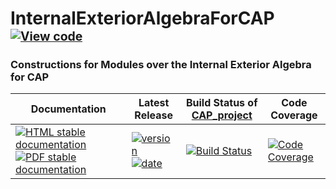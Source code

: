 <!-- BEGIN HEADER -->
# InternalExteriorAlgebraForCAP&ensp;<sup><sup>[![View code][code-img]][code-url]</sup></sup>

### Constructions for Modules over the Internal Exterior Algebra for CAP

| Documentation | Latest Release | Build Status of [CAP_project](/../../) | Code Coverage |
| ------------- | -------------- | ------------ | ------------- |
| [![HTML stable documentation][html-img]][html-url] [![PDF stable documentation][pdf-img]][pdf-url] | [![version][version-img]][version-url] [![date][date-img]][date-url] | [![Build Status][tests-img]][tests-url] | [![Code Coverage][codecov-img]][codecov-url] |

<!-- END HEADER -->
<!-- BEGIN FOOTER -->
[html-img]: https://img.shields.io/badge/🔗%20HTML-stable-blue.svg
[html-url]: https://homalg-project.github.io/CAP_project/InternalExteriorAlgebraForCAP/doc/chap0_mj.html

[pdf-img]: https://img.shields.io/badge/🔗%20PDF-stable-blue.svg
[pdf-url]: https://homalg-project.github.io/CAP_project/InternalExteriorAlgebraForCAP/download_pdf.html

[version-img]: https://img.shields.io/endpoint?url=https://homalg-project.github.io/CAP_project/InternalExteriorAlgebraForCAP/badge_version.json&label=🔗%20version&color=yellow
[version-url]: https://homalg-project.github.io/CAP_project/InternalExteriorAlgebraForCAP/view_release.html

[date-img]: https://img.shields.io/endpoint?url=https://homalg-project.github.io/CAP_project/InternalExteriorAlgebraForCAP/badge_date.json&label=🔗%20released%20on&color=yellow
[date-url]: https://homalg-project.github.io/CAP_project/InternalExteriorAlgebraForCAP/view_release.html

[tests-img]: https://github.com/homalg-project/CAP_project/actions/workflows/Tests.yml/badge.svg?branch=master
[tests-url]: https://github.com/homalg-project/CAP_project/actions/workflows/Tests.yml?query=branch%3Amaster

[codecov-img]: https://codecov.io/gh/homalg-project/CAP_project/branch/master/graph/badge.svg?flag=InternalExteriorAlgebraForCAP
[codecov-url]: https://app.codecov.io/gh/homalg-project/CAP_project/tree/master/InternalExteriorAlgebraForCAP

[code-img]: https://img.shields.io/badge/-View%20code-blue?logo=github
[code-url]: https://github.com/homalg-project/CAP_project/tree/master/InternalExteriorAlgebraForCAP#top
<!-- END FOOTER -->
